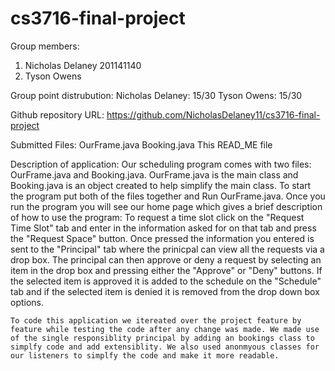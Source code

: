 # cs3716-final-project
Group members:
1. Nicholas Delaney 201141140
2. Tyson Owens

Group point distrubution:
Nicholas Delaney: 15/30
Tyson Owens: 15/30

Github repository URL:
https://github.com/NicholasDelaney11/cs3716-final-project

Submitted Files:
OurFrame.java
Booking.java
This READ_ME file

Description of application:
	Our scheduling program comes with two files: OurFrame.java and Booking.java. OurFrame.java is the main class and Booking.java is an object created to help simplify the main class. To start the program put both of the files together and Run OurFrame.java. Once you run the program you will see our home page which gives a brief description of how to use the program: To request a time slot click on the "Request Time Slot" tab and enter in the information asked for on that tab and press the "Request Space" button. Once pressed the information you entered is sent to the "Principal" tab where the prinicpal can view all the requests via a drop box. The principal can then approve or deny a request by selecting an item in the drop box and pressing either the "Approve" or "Deny" buttons. If the selected item is approved it is added to the schedule on the "Schedule" tab and if the selected item is denied it is removed from the drop down box options.
	
	To code this application we itereated over the project feature by feature while testing the code after any change was made. We made use of the single responsiblity principal by adding an bookings class to simplfy code and add extensiblity. We also used anonmyous classes for our listeners to simplfy the code and make it more readable.
